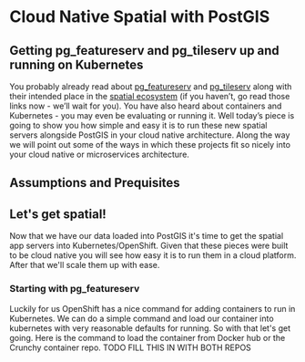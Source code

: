 # Cloud Native Spatial with PostGIS
## Getting pg_featureserv and pg_tileserv up and running on Kubernetes

You probably already read about [pg_featureserv]() and [pg_tileserv]() along with their intended place in the [spatial ecosystem]()  (if you haven’t, go read those links now - we’ll wait for you). You have also heard about containers and Kubernetes - you may even be evaluating or running it. Well today’s piece is going to show you how simple and easy it is to run these new spatial servers alongside PostGIS in your cloud native architecture. Along the way we will point out some of the ways in which these projects fit so nicely into your cloud native or microservices architecture.

## Assumptions and Prequisites


 ## Let's get spatial!
 
 Now that we have our data loaded into PostGIS it's time to get the spatial app servers into Kubernetes/OpenShift. Given that these pieces were built to be cloud native you will see how easy it is to run them in a cloud platform. After that we'll scale them up with ease.
 
 ### Starting with pg_featureserv
 
 Luckily for us OpenShift has a nice command for adding containers to run in Kubernetes. We can do a simple command and load our container into kubernetes with very reasonable defaults for running. So with that let's get going. Here is the command to load the container from Docker hub or the Crunchy container repo.  TODO  FILL THIS IN WITH BOTH REPOS






